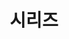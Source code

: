 ---
layout: "series_list"
searchHidden: true
title: "시리즈"
description: "ser·ies"
subDescription1: "1. 연속, 연쇄"
subDescription2: "2. (라디오·텔레비전의) 시리즈"
subDescription3: "3. 시리즈 (경기)"
cover:
  image: ""
  alt: "시리즈"
url: "/series-list/"
summary: series_list
use: true
seriesCover:
  - name: "Effective Java 3E"
    image: "/logo/logo-effective-java-3e.png"
    alt: "Effective Java 3E"
    chapter:
      - number: 1
        title: "객체 생성과 파괴"
      - number: 2
        title: "모든 객체의 공통 메서드"
      - number: 3
        title: "클래스와 인터페이스"
      - number: 4
        title: "제네릭"
      - number: 5
        title: "열거 타입과 애너테이션"
      - number: 6
        title: "람다와 스트림"
      - number: 7
        title: "메서드"
      - number: 8
        title: "일반적인 프로그래밍 원칙"
      - number: 9
        title: "예외"
      - number: 10
        title: "동시성"
      - number: 11
        title: "직렬화"
  # - name: "Themes Guide"
  #   image: "/logo/logo-c.png"
  #   alt: "Themes Guide"
---